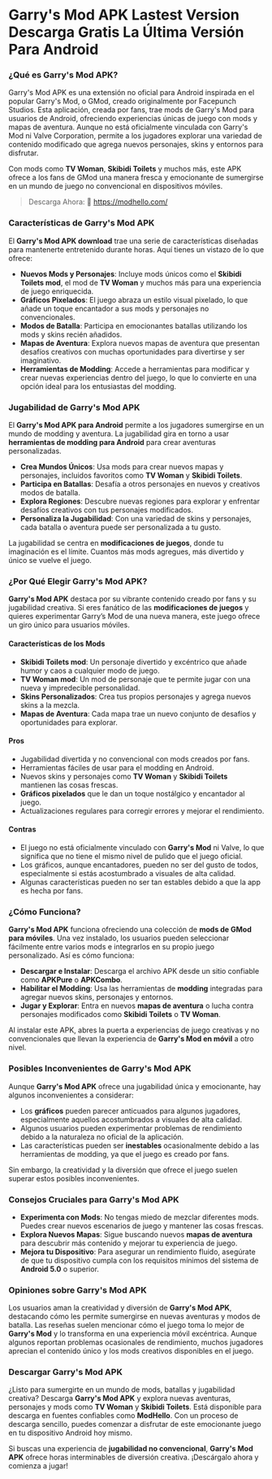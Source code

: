 # Garry's Mod APK Lastest Version Descarga Gratis La Última Versión Para Android

### ¿Qué es Garry's Mod APK?

Garry's Mod APK es una extensión no oficial para Android inspirada en el popular Garry's Mod, o GMod, creado originalmente por Facepunch Studios. Esta aplicación, creada por fans, trae mods de Garry's Mod para usuarios de Android, ofreciendo experiencias únicas de juego con mods y mapas de aventura. Aunque no está oficialmente vinculada con Garry's Mod ni Valve Corporation, permite a los jugadores explorar una variedad de contenido modificado que agrega nuevos personajes, skins y entornos para disfrutar.

Con mods como **TV Woman**, **Skibidi Toilets** y muchos más, este APK ofrece a los fans de GMod una manera fresca y emocionante de sumergirse en un mundo de juego no convencional en dispositivos móviles.

>Descarga Ahora: 👏 https://modhello.com/

### Características de Garry's Mod APK

El **Garry's Mod APK download** trae una serie de características diseñadas para mantenerte entretenido durante horas. Aquí tienes un vistazo de lo que ofrece:

- **Nuevos Mods y Personajes**: Incluye mods únicos como el **Skibidi Toilets mod**, el mod de **TV Woman** y muchos más para una experiencia de juego enriquecida.
- **Gráficos Pixelados**: El juego abraza un estilo visual pixelado, lo que añade un toque encantador a sus mods y personajes no convencionales.
- **Modos de Batalla**: Participa en emocionantes batallas utilizando los mods y skins recién añadidos.
- **Mapas de Aventura**: Explora nuevos mapas de aventura que presentan desafíos creativos con muchas oportunidades para divertirse y ser imaginativo.
- **Herramientas de Modding**: Accede a herramientas para modificar y crear nuevas experiencias dentro del juego, lo que lo convierte en una opción ideal para los entusiastas del modding.

### Jugabilidad de Garry's Mod APK

El **Garry's Mod APK para Android** permite a los jugadores sumergirse en un mundo de modding y aventura. La jugabilidad gira en torno a usar **herramientas de modding para Android** para crear aventuras personalizadas. 

- **Crea Mundos Únicos**: Usa mods para crear nuevos mapas y personajes, incluidos favoritos como **TV Woman** y **Skibidi Toilets**.
- **Participa en Batallas**: Desafía a otros personajes en nuevos y creativos modos de batalla.
- **Explora Regiones**: Descubre nuevas regiones para explorar y enfrentar desafíos creativos con tus personajes modificados.
- **Personaliza la Jugabilidad**: Con una variedad de skins y personajes, cada batalla o aventura puede ser personalizada a tu gusto.

La jugabilidad se centra en **modificaciones de juegos**, donde tu imaginación es el límite. Cuantos más mods agregues, más divertido y único se vuelve el juego.

### ¿Por Qué Elegir Garry's Mod APK?

**Garry's Mod APK** destaca por su vibrante contenido creado por fans y su jugabilidad creativa. Si eres fanático de las **modificaciones de juegos** y quieres experimentar Garry’s Mod de una nueva manera, este juego ofrece un giro único para usuarios móviles.

#### Características de los Mods

- **Skibidi Toilets mod**: Un personaje divertido y excéntrico que añade humor y caos a cualquier modo de juego.
- **TV Woman mod**: Un mod de personaje que te permite jugar con una nueva y impredecible personalidad.
- **Skins Personalizados**: Crea tus propios personajes y agrega nuevos skins a la mezcla.
- **Mapas de Aventura**: Cada mapa trae un nuevo conjunto de desafíos y oportunidades para explorar.

#### Pros

- Jugabilidad divertida y no convencional con mods creados por fans.
- Herramientas fáciles de usar para el modding en Android.
- Nuevos skins y personajes como **TV Woman** y **Skibidi Toilets** mantienen las cosas frescas.
- **Gráficos pixelados** que le dan un toque nostálgico y encantador al juego.
- Actualizaciones regulares para corregir errores y mejorar el rendimiento.

#### Contras

- El juego no está oficialmente vinculado con **Garry's Mod** ni Valve, lo que significa que no tiene el mismo nivel de pulido que el juego oficial.
- Los gráficos, aunque encantadores, pueden no ser del gusto de todos, especialmente si estás acostumbrado a visuales de alta calidad.
- Algunas características pueden no ser tan estables debido a que la app es hecha por fans.

### ¿Cómo Funciona?

**Garry's Mod APK** funciona ofreciendo una colección de **mods de GMod para móviles**. Una vez instalado, los usuarios pueden seleccionar fácilmente entre varios mods e integrarlos en su propio juego personalizado. Así es cómo funciona:

- **Descargar e Instalar**: Descarga el archivo APK desde un sitio confiable como **APKPure** o **APKCombo**.
- **Habilitar el Modding**: Usa las herramientas de **modding** integradas para agregar nuevos skins, personajes y entornos.
- **Jugar y Explorar**: Entra en nuevos **mapas de aventura** o lucha contra personajes modificados como **Skibidi Toilets** o **TV Woman**.

Al instalar este APK, abres la puerta a experiencias de juego creativas y no convencionales que llevan la experiencia de **Garry's Mod en móvil** a otro nivel.

### Posibles Inconvenientes de Garry's Mod APK

Aunque **Garry's Mod APK** ofrece una jugabilidad única y emocionante, hay algunos inconvenientes a considerar:

- Los **gráficos** pueden parecer anticuados para algunos jugadores, especialmente aquellos acostumbrados a visuales de alta calidad.
- Algunos usuarios pueden experimentar problemas de rendimiento debido a la naturaleza no oficial de la aplicación.
- Las características pueden ser **inestables** ocasionalmente debido a las herramientas de modding, ya que el juego es creado por fans.

Sin embargo, la creatividad y la diversión que ofrece el juego suelen superar estos posibles inconvenientes.

### Consejos Cruciales para Garry's Mod APK

- **Experimenta con Mods**: No tengas miedo de mezclar diferentes mods. Puedes crear nuevos escenarios de juego y mantener las cosas frescas.
- **Explora Nuevos Mapas**: Sigue buscando nuevos **mapas de aventura** para descubrir más contenido y mejorar tu experiencia de juego.
- **Mejora tu Dispositivo**: Para asegurar un rendimiento fluido, asegúrate de que tu dispositivo cumpla con los requisitos mínimos del sistema de **Android 5.0** o superior.

### Opiniones sobre Garry's Mod APK

Los usuarios aman la creatividad y diversión de **Garry's Mod APK**, destacando cómo les permite sumergirse en nuevas aventuras y modos de batalla. Las reseñas suelen mencionar cómo el juego toma lo mejor de **Garry's Mod** y lo transforma en una experiencia móvil excéntrica. Aunque algunos reportan problemas ocasionales de rendimiento, muchos jugadores aprecian el contenido único y los mods creativos disponibles en el juego.

### Descargar Garry's Mod APK

¿Listo para sumergirte en un mundo de mods, batallas y jugabilidad creativa? Descarga **Garry's Mod APK** y explora nuevas aventuras, personajes y mods como **TV Woman** y **Skibidi Toilets**. Está disponible para descarga en fuentes confiables como **ModHello**. Con un proceso de descarga sencillo, puedes comenzar a disfrutar de este emocionante juego en tu dispositivo Android hoy mismo.

Si buscas una experiencia de **jugabilidad no convencional**, **Garry's Mod APK** ofrece horas interminables de diversión creativa. ¡Descárgalo ahora y comienza a jugar!
